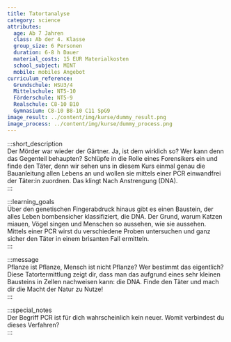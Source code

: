 ```yaml
---
title: Tatortanalyse
category: science
attributes:
  age: Ab 7 Jahren
  class: Ab der 4. Klasse
  group_size: 6 Personen
  duration: 6-8 h Dauer
  material_costs: 15 EUR Materialkosten
  school_subject: MINT
  mobile: mobiles Angebot
curriculum_reference:
  Grundschule: HSU3/4  
  Mittelschule: NT5-10
  Förderschule: NT5-9   
  Realschule: C8-10 B10
  Gymnasium: C8-10 B8-10 C11 SpG9
image_result: ../content/img/kurse/dummy_result.png
image_process: ../content/img/kurse/dummy_process.png
---
```

:::short_description  
Der Mörder war wieder der Gärtner. Ja, ist dem wirklich so? Wer kann denn das Gegenteil behaupten? Schlüpfe in die Rolle eines Forensikers ein und finde den Täter, denn wir sehen uns in diesem Kurs einmal genau die Bauanleitung allen Lebens an und wollen sie mittels einer PCR einwandfrei der Täter:in zuordnen. Das klingt Nach Anstrengung (DNA).             
:::

:::learning_goals  
Über den genetischen Fingerabdruck hinaus gibt es einen Baustein, der alles Leben bombensicher klassifiziert, die DNA. Der Grund, warum Katzen miauen, Vögel singen und Menschen so aussehen, wie sie aussehen. Mittels einer PCR wirst du verschiedene Proben untersuchen und ganz sicher den Täter in einem brisanten Fall ermitteln.                      
:::

:::message  
Pflanze ist Pflanze, Mensch ist nicht Pflanze? Wer bestimmt das eigentlich? Diese Tatortermittlung zeigt dir, dass man das aufgrund eines sehr kleinen Bausteins in Zellen nachweisen kann: die DNA. Finde den Täter und mach dir die Macht der Natur zu Nutze!   
:::  

:::special_notes  
Der Begriff PCR ist für dich wahrscheinlich kein neuer. Womit verbindest du dieses Verfahren?       
:::
